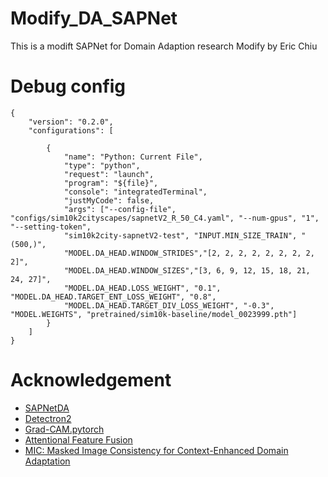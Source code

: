 # Modify_DA_SAPNet
This is a modift SAPNet for Domain Adaption research
Modify by Eric Chiu

# Debug config
```
{
    "version": "0.2.0",
    "configurations": [
        
        {
            "name": "Python: Current File",
            "type": "python",
            "request": "launch",
            "program": "${file}",
            "console": "integratedTerminal",
            "justMyCode": false,
            "args": ["--config-file", "configs/sim10k2cityscapes/sapnetV2_R_50_C4.yaml", "--num-gpus", "1", "--setting-token", 
            "sim10k2city-sapnetV2-test", "INPUT.MIN_SIZE_TRAIN", "(500,)", 
            "MODEL.DA_HEAD.WINDOW_STRIDES","[2, 2, 2, 2, 2, 2, 2, 2, 2]",
            "MODEL.DA_HEAD.WINDOW_SIZES","[3, 6, 9, 12, 15, 18, 21, 24, 27]",
            "MODEL.DA_HEAD.LOSS_WEIGHT", "0.1", "MODEL.DA_HEAD.TARGET_ENT_LOSS_WEIGHT", "0.8",
            "MODEL.DA_HEAD.TARGET_DIV_LOSS_WEIGHT", "-0.3", "MODEL.WEIGHTS", "pretrained/sim10k-baseline/model_0023999.pth"]
        }
    ]
}
```

# Acknowledgement
* [SAPNetDA](https://isrc.iscas.ac.cn/gitlab/research/domain-adaption)
* [Detectron2](https://github.com/facebookresearch/detectron2)
* [Grad-CAM.pytorch](https://github.com/yizt/Grad-CAM.pytorch)  
* [Attentional Feature Fusion](https://github.com/YimianDai/open-aff)
* [MIC: Masked Image Consistency for Context-Enhanced Domain Adaptation](https://github.com/lhoyer/MIC)

